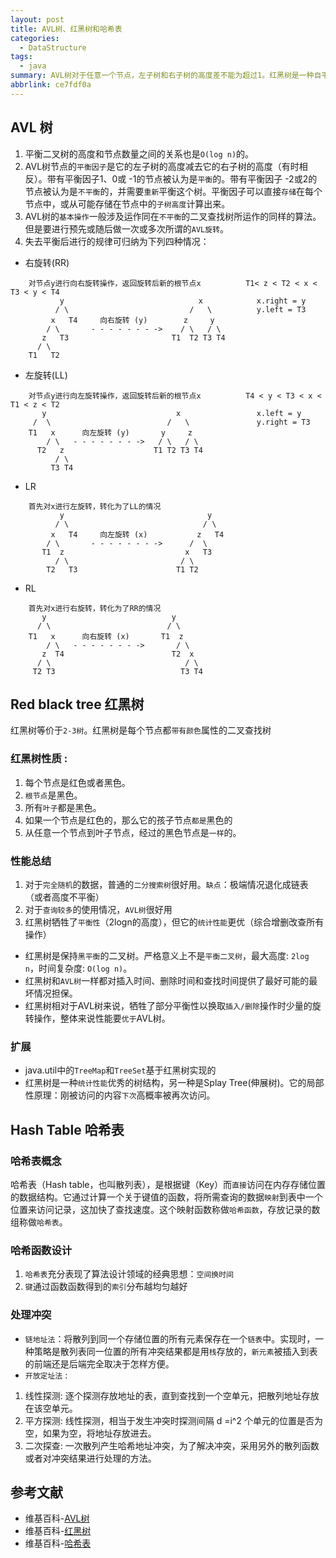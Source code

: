 ```yaml
---
layout: post
title: AVL树、红黑树和哈希表
categories:
  - DataStructure
tags:
  - java
summary: AVL树对于任意一个节点，左子树和右子树的高度差不能为超过1。红黑树是一种自平衡二叉查找树。哈希表也称散列表。
abbrlink: ce7fdf0a
---
```


## AVL 树

1. 平衡二叉树的高度和节点数量之间的关系也是`O(log n)`的。
1. AVL树节点的`平衡因子`是它的左子树的高度减去它的右子树的高度（有时相反）。带有平衡因子1、0或 -1的节点被认为是`平衡`的。带有平衡因子 -2或2的节点被认为是`不平衡`的，并需要`重新`平衡这个树。平衡因子可以直接`存储`在每个节点中，或从可能存储在节点中的`子树高度`计算出来。
1. AVL树的`基本操作`一般涉及运作同在`不平衡`的二叉查找树所运作的同样的算法。但是要进行预先或随后做一次或多次所谓的`AVL旋转`。
1. 失去平衡后进行的规律可归纳为下列四种情况：  
- 右旋转(RR)
```
    对节点y进行向右旋转操作，返回旋转后新的根节点x          T1< z < T2 < x < T3 < y < T4      
           y                              x            x.right = y
          / \                           /   \          y.left = T3
         x   T4     向右旋转 (y)        z     y          
        / \       - - - - - - - ->    / \   / \          
       z   T3                       T1  T2 T3 T4          
      / \
    T1   T2
```
- 左旋转(LL)
```
    对节点y进行向左旋转操作，返回旋转后新的根节点x          T4 < y < T3 < x < T1 < z < T2
       y                             x                 x.left = y
     /  \                          /   \               y.right = T3
    T1   x      向左旋转 (y)       y     z           
        / \   - - - - - - - ->   / \   / \           
      T2   z                    T1 T2 T3 T4           
          / \
         T3 T4
```
- LR
```
    首先对x进行左旋转，转化为了LL的情况      
           y                                y         
          / \                              / \
         x   T4     向左旋转 (x)           z   T4  
        / \       - - - - - - - ->      /  \       
       T1  z                           x   T3     
          / \                         / \
        T2   T3                      T1 T2
```
- RL
```
    首先对x进行右旋转，转化为了RR的情况
       y                            y
      / \                          / \
    T1   x      向右旋转 (x)       T1  z
        / \   - - - - - - - ->       / \
       z  T4                        T2  x
      / \                              / \
     T2 T3                            T3 T4
```

## Red black tree 红黑树
红黑树等价于`2-3树`。红黑树是每个节点都`带有颜色`属性的二叉查找树
### 红黑树性质 :
1. 每个节点是红色或者黑色。
1. `根节点`是黑色。
1. 所有`叶子`都是黑色。
1. 如果一个节点是红色的，那么它的孩子节点`都是`黑色的
1. 从任意一个节点到叶子节点，经过的黑色节点是`一样`的。

### 性能总结
1. 对于`完全随机`的数据，普通的`二分搜索树`很好用。`缺点`：极端情况退化成链表（或者高度不平衡）
1. 对于`查询较多`的使用情况，`AVL树`很好用
1. 红黑树牺牲了`平衡性`（2logn的高度），但它的`统计性能`更优（综合增删改查所有操作）

- 红黑树是保持`黑平衡`的二叉树。严格意义上不是`平衡二叉树`，最大高度: `2log n`，时间复杂度: `O(log n)`。
- 红黑树和`AVL树`一样都对插入时间、删除时间和查找时间提供了最好可能的最坏情况担保。
- 红黑树相对于AVL树来说，牺牲了部分平衡性以换取`插入/删除`操作时少量的旋转操作，整体来说性能要`优于`AVL树。

### 扩展
- java.util中的`TreeMap`和`TreeSet`基于红黑树实现的
- 红黑树是一种`统计性能`优秀的树结构，另一种是Splay Tree(伸展树)。它的局部性原理：刚被访问的内容`下次`高概率被再次访问。

## Hash Table 哈希表
### 哈希表概念
哈希表（Hash table，也叫散列表），是根据键（Key）而`直接`访问在内存存储位置的数据结构。它通过计算一个关于键值的函数，将所需查询的数据`映射`到表中一个位置来访问记录，这加快了查找速度。这个映射函数称做`哈希函数`，存放记录的数组称做`哈希表`。

### 哈希函数设计
1. `哈希表`充分表现了算法设计领域的经典思想：`空间换时间`
1. `键`通过函数函数得到的`索引`分布越均匀越好

### 处理冲突
- `链地址法`：将散列到同一个存储位置的所有元素保存在一个`链表`中。实现时，一种策略是散列表同一位置的所有冲突结果都是用`栈`存放的，`新元素`被插入到表的前端还是后端完全取决于怎样方便。
- `开放定址法` :  
1. 线性探测: 逐个探测存放地址的表，直到查找到一个空单元，把散列地址存放在该空单元。
1. 平方探测: 线性探测，相当于发生冲突时探测间隔 d =i^2 个单元的位置是否为空，如果为空，将地址存放进去。
1. 二次探查: 一次散列产生哈希地址冲突，为了解决冲突，采用另外的散列函数或者对冲突结果进行处理的方法。

## 参考文献
- 维基百科-[AVL树](https://zh.wikipedia.org/wiki/AVL%E6%A0%91)  
- 维基百科-[红黑树](https://zh.wikipedia.org/wiki/%E7%BA%A2%E9%BB%91%E6%A0%91)  
- 维基百科-[哈希表](https://zh.wikipedia.org/wiki/%E5%93%88%E5%B8%8C%E8%A1%A8)  




